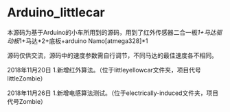 # Arduino_littlecar
本源码为基于Arduino的小车所用到的源码，用到了红外传感器二合一板*1+马达驱动板*1+马达*2+底板+arduino Namo[atmega328]*1

源码仅供交流，源码中的速度参数需自行调节，不同马达的最佳速度各不相同。

2018年11月20日
1.新增红外算法。（位于littleyellowcar文件夹，项目代号littleZombie）

2018年11月26日
1.新增电感算法测试。（位于electrically-induced文件夹，项目代号Zombie）
